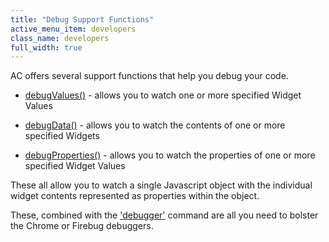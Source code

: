 ```yaml
---
title: "Debug Support Functions"
active_menu_item: developers
class_name: developers
full_width: true
---
```



AC offers several support functions that help you debug your code.

 - [debugValues()](../../client-api/app-functions/debugvalues) - allows you to watch one or more specified Widget Values

 - [debugData()](../../client-api/app-functions/debugdata) - allows you to watch the contents of one or more specified Widgets

 - [debugProperties()](../../client-api/app-functions/debugproperties) - allows you to watch the properties of one or more specified Widget Values

These all allow you to watch a single Javascript object with the individual widget contents represented as properties within the object.

These, combined with the ['debugger'](the-debugger-command.htm) command are all you need to bolster the Chrome or Firebug debuggers.

